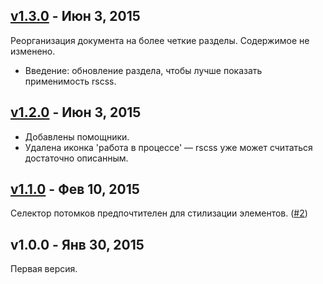 ## [v1.3.0] - Июн  3, 2015

Реорганизация документа на более четкие разделы. Содержимое не изменено.

* Введение: обновление раздела, чтобы лучше показать применимость rscss.

## [v1.2.0] - Июн  3, 2015

* Добавлены помощники.
* Удалена иконка 'работа в процессе' — rscss уже может считаться достаточно описанным.

## [v1.1.0] - Фев 10, 2015

Селектор потомков предпочтителен для стилизации элементов. ([#2])

## v1.0.0 - Янв 30, 2015

Первая версия.

[#2]: https://github.com/rstacruz/rscss/issues/2
[v1.1.0]: https://github.com/rstacruz/rscss/compare/v1.0.0...v1.1.0
[v1.2.0]: https://github.com/rstacruz/rscss/compare/v1.1.0...v1.2.0
[v1.3.0]: https://github.com/rstacruz/rscss/compare/v.1.2.0...v1.3.0
